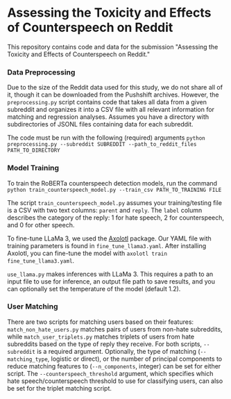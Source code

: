 # Assessing the Toxicity and Effects of Counterspeech on Reddit

This repository contains code and data for the submission "Assessing the Toxicity and Effects of Counterspeech on Reddit."

### Data Preprocessing
Due to the size of the Reddit data used for this study, we do not share all of it, though it can be downloaded from the Pushshift archives. However, the `preprocessing.py` script contains code that takes all data from a given subreddit and organizes it into a CSV file with all relevant information for matching and regression analyses. Assumes you have a directory with subdirectories of JSONL files containing data for each subreddit.

The code must be run with the following (required) arguments `python preprocessing.py --subreddit SUBREDDIT --path_to_reddit_files PATH_TO_DIRECTORY`

### Model Training

To train the RoBERTa counterspeech detection models, run the command `python train_counterspeech_model.py --train_csv PATH_TO_TRAINING FILE`

The script `train_counterspeech_model.py` assumes your training/testing file is a CSV with two text columns: `parent` and `reply`. The `label` column describes the category of the reply: 1 for hate speech, 2 for counterspeech, and 0 for other speech.

To fine-tune LLaMa 3, we used the [Axolotl](https://docs.axolotl.ai/docs/getting-started.html) package. Our YAML file with training parameters is found in `fine_tune_llama3.yaml`. After installing Axolotl, you can fine-tune the model with `axolotl train fine_tune_llama3.yaml`.

`use_llama.py` makes inferences with LLaMa 3. This requires a path to an input file to use for inference, an output file path to save results, and you can optionally set the temperature of the model (default 1.2).

### User Matching
There are two scripts for matching users based on their features: `match_non_hate_users.py` matches pairs of users from non-hate subreddits, while `match_user_triplets.py` matches triplets of users from hate subreddits based on the type of reply they receive. For both scripts, `--subreddit` is a required argument. Optionally, the type of matching (`--matching_type`, logistic or direct), or the number of principal components to reduce matching features to (`--n_components`, integer) can be set for either script. The `--counterspeech_threshold` argument, which specifies which hate speech/counterspeech threshold to use for classifying users, can also be set for the triplet matching script.

